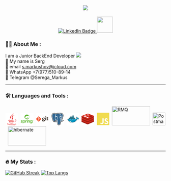 
<div id="header" align="center">
  <img src="https://media.giphy.com/media/ymwg2hvAKuuuiDN1x3/giphy.gif" width="300"/>
</div><br>
<div id="badges" align="center">
  <a href="https://www.linkedin.com/in/seregamarkush" />
    <img src="https://img.shields.io/badge/LinkedIn-blue?style=for-the-badge&logo=linkedin&logoColor=white" alt="LinkedIn Badge" width="200" height="50"/>
  </a>
  <a href="https://hh.ru/resume/fdffde6eff0b9e250a0039ed1f783357476e61" >
    <img src="https://i.hh.ru/logos/svg/hh.ru__min_.svg?v=11032019" width="50" height="50"/>
  </a>
</div>

### 👨‍💻 About Me :
I am a Junior BackEnd Developer <img src="https://media.giphy.com/media/WUlplcMpOCEmTGBtBW/giphy.gif" width="30"><br>
:red_circle:  My name is Serg <br>
:red_circle:  email s.markushov@icloud.com <br>
:red_circle:	WhatsApp +7(977)510-89-14  <br>
:red_circle:	Telegram @Serega_Markus <br>

---

### :hammer_and_wrench: Languages and Tools :
<div>
  <img src="https://github.com/devicons/devicon/blob/master/icons/java/java-plain.svg" title="Java" **alt="Java" width="40" height="40"/>&nbsp;
  <img src="https://github.com/devicons/devicon/blob/master/icons/spring/spring-original-wordmark.svg" title="Spring" alt="Spring" width="40" height="40"/>&nbsp;
  <img src="https://github.com/devicons/devicon/blob/master/icons/git/git-original-wordmark.svg" title="Git" **alt="Git" width="40" height="40"/>&nbsp;
  <img src="https://github.com/devicons/devicon/blob/master/icons/postgresql/postgresql-original.svg" title="PostgreSQL" **alt="PostgreSQL" width="40" height="40"/>&nbsp;
  <img src="https://github.com/devicons/devicon/blob/master/icons/docker/docker-original.svg"title="Docker" alt="Docker" width="40" height="40"/>&nbsp;
  <img src="https://github.com/devicons/devicon/blob/master/icons/redis/redis-original.svg" title="Redis" **alt="Redis" width="40" height="40"/>&nbsp;
  <img src="https://github.com/devicons/devicon/blob/master/icons/javascript/javascript-plain.svg" title="JS" **alt="JS" width="40" height="40"/>&nbsp;
  <img src="https://www.rabbitmq.com/img/logo-rabbitmq.svg" title="RMQ" **alt="RMQ" width="120" height="60"/>&nbsp;
  <img src="https://www.svgrepo.com/show/354202/postman-icon.svg" title="Postman" **alt="Postman" width="40" height="40"/>&nbsp;
  <img src="https://www.vectorlogo.zone/logos/hibernate/hibernate-ar21.svg" title="hibernate" **alt="hibernate" width="120" height="60"/>&nbsp;
  
  
</div>

---

### :fire: My Stats :
[![GitHub Streak](http://github-readme-streak-stats.herokuapp.com?user=SergeiMarkushov&theme=dark&background=000000)](https://git.io/streak-stats)
[![Top Langs](https://github-readme-stats.vercel.app/api/top-langs/?username=SergeiMarkushov&layout=compact&theme=vision-friendly-dark)](https://github.com/anuraghazra/github-readme-stats)
<!---
SergeiMarkushov/SergeiMarkushov is a ✨ special ✨ repository because its `README.md` (this file) appears on your GitHub profile.
You can click the Preview link to take a look at your changes.
--->
